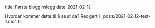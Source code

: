 title: Første blogginnlegg
date: 2021-02-12

Hvordan kommer dette til å se ut da? Redigert i _posts/2021-02-12-test-1.md" fil
